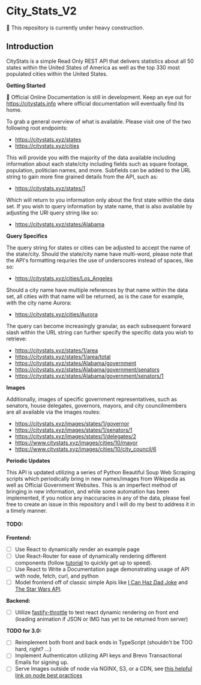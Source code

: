 # City_Stats_V2

:construction: This repository is currently under heavy construction.

## Introduction

CityStats is a simple Read Only REST API that delivers statistics about all 50 states
within the United States of America as well as the top 330 most populated cities
within the United States.

**Getting Started**

:construction: Official Online Documentation is still in development. Keep an
eye out for https://citystats.info where official documentation will eventually
find its home.

To grab a general overview of what is available. Please visit one of the two
following root endpoints:

-   https://citystats.xyz/states
-   https://citystats.xyz/cities

This will provide you with the majority of the data available including
information about each state/city including fields such as square footage,
population, politician names, and more. Subfields can be added to the URL string
to gain more fine grained details from the API, such as:

-   https://citystats.xyz/states/1

Which will return to you information only about the first state within the
data set. If you wish to query information by state name, that is also available
by adjusting the URl query string like so:

-   https://citystats.xyz/states/Alabama

**Query Specifics**

The query string for states or cities can be adjusted to accept the name of the
state/city. Should the state/city name have multi-word, please note that the
API's formatting requries the use of underscores instead of spaces, like so:

-   https://citystats.xyz/cities/Los_Angeles

Should a city name have multiple references by that name within the data set,
all cities with that name will be returned, as is the case for example,
with the city name Aurora:

-   https://citystats.xyz/cities/Aurora

The query can become increasingly granular, as each subsequent forward slash
within the URL string can further specify the specific data you wish to
retrieve:

-   https://citystats.xyz/states/1/area
-   https://citystats.xyz/states/1/area/total
-   https://citystats.xyz/states/Alabama/government
-   https://citystats.xyz/states/Alabama/government/senators
-   https://citystats.xyz/states/Alabama/government/senators/1

**Images**

Additionally, images of specific government representatives, such as senators,
house delegates, governors, mayors, and city councilmembers are all
available via the images routes:

-   https://citystats.xyz/images/states/1/governor
-   https://citystats.xyz/images/states/1/senators/1
-   https://citystats.xyz/images/states/1/delegates/2
-   https://www.citystats.xyz/images/cities/10/mayor
-   https://www.citystats.xyz/images/cities/10/city_council/6

**Periodic Updates**

This API is updated utilizing a series of Python Beautiful Soup Web Scraping
scripts which periodically bring in new names/images from Wikipedia as well as
Official Government Websites. This is an imperfect method of bringing in new
information, and while some automation has been implemented, if you notice any
inaccuracies in any of the data, please feel free to create an issue in this
repository and I will do my best to address it in a timely manner.

#### TODO:

**Frontend:**

-   [ ] Use React to dynamically render an example page
-   [ ] Use React-Router for ease of dynamically rendering different components
        (follow [tutorial](https://reactrouter.com/en/main/start/tutorial) to quickly get up to speed).
-   [ ] Use React to Write a Documentation page demonstrating usage of API with node, fetch, curl, and python
-   [ ] Model frontend off of classic simple Apis like [I Can Haz Dad Joke](https://icanhazdadjoke.com/) and [The Star Wars API](https://swapi.dev/).

**Backend:**

-   [ ] Utilize [fastify-throttle](https://github.com/fastify/fastify-throttle)
        to test react dynamic rendering on front end (loading animation if JSON or IMG
        has yet to be returned from server)

**TODO for 3.0:**

-   [ ] Reimplement both front and back ends in TypeScript (shouldn't be TOO hard,
        right? ...)
-   [ ] Implement Authenticaton utilizing API keys and Brevo Transactional Emails
        for signing up.
-   [ ] Serve Images outside of node via NGINX, S3, or a CDN, see [this helpful link on node best
        practices](https://github.com/goldbergyoni/nodebestpractices#1-project-architecture-practices)
